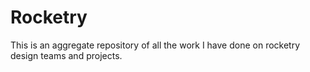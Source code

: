 # Rocketry

This is an aggregate repository of all the work I have done on rocketry design teams and projects. 
